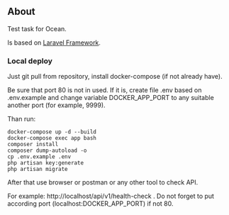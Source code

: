 ## About

Test task for Ocean.

Is based on [Laravel Framework](https://laravel.com).

### Local deploy

Just git pull from repository, install docker-compose (if not already have).

Be sure that port 80 is not in used. If it is, create file .env based on .env.example and change variable DOCKER_APP_PORT to any suitable another port (for example, 9999).

Than run:

```shell
docker-compose up -d --build
docker-compose exec app bash
composer install
composer dump-autoload -o
cp .env.example .env
php artisan key:generate
php artisan migrate
```

After that use browser or postman or any other tool to check API.

For example: http://localhost/api/v1/health-check . Do not forget to put according port (localhost:DOCKER_APP_PORT) if not 80.

